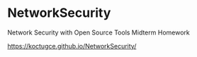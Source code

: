 # NetworkSecurity
Network Security with Open Source Tools Midterm Homework

https://koctugce.github.io/NetworkSecurity/

